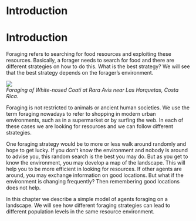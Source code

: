 # Introduction
# Introduction
Foraging refers to searching for food resources and exploiting these resources. Basically, a forager needs to search for food and there are different strategies on how to do this. What is the best strategy? We will see that the best strategy depends on the forager’s environment.

![](https://raw.githubusercontent.com/comses/intro-to-abm/master/assets/images/Ch_7_Fig_1.png)<br>*Foraging of White-nosed Coati at Rara Avis near Las Horquetas, Costa Rica*.

Foraging is not restricted to animals or ancient human societies. We use the term foraging nowadays to refer to shopping in modern urban environments, such as in a supermarket or by surfing the web. In each of these cases we are looking for resources and we can follow different strategies.

One foraging strategy would be to more or less walk around randomly and hope to get lucky. If you don’t know the environment and nobody is around to advise you, this random search is the best you may do. But as you get to know the environment, you may develop a map of the landscape. This will help you to be more efficient in looking for resources. If other agents are around, you may exchange information on good locations. But what if the environment is changing frequently? Then remembering good locations does not help.

In this chapter we describe a simple model of agents foraging on a landscape. We will see how different foraging strategies can lead to different population levels in the same resource environment.
